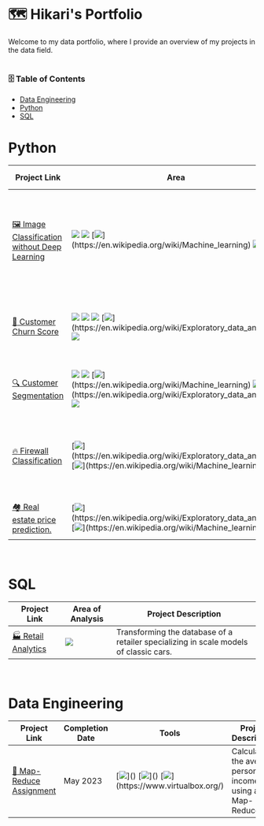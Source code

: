 # :world_map: Hikari's Portfolio
Welcome to my data portfolio, where I provide an overview of my projects in the data field.
# <h3> :file_cabinet: Table of Contents </h3>
- [Data Engineering]()
- [Python](https://github.com/HikariJadeEmpire/Main-Repository#-python-)
- [SQL](https://github.com/HikariJadeEmpire/Main-Repository#sql)

# Python
| Project Link | Area | Project Description | Libraries |
|--------------|-----------------|-------|---------------------|
| [ :framed_picture: Image Classification without Deep Learning](https://github.com/HikariJadeEmpire/THNumber_img_classification-dash_app-) | ![](https://img.shields.io/badge/Image%20Preprocessing-rgb(52,152,219)) ![](https://img.shields.io/badge/Programming-rgb(52,152,219)) [![](https://img.shields.io/badge/Machine%20Learning-rgb(52,152,219))](https://en.wikipedia.org/wiki/Machine_learning) ![](https://img.shields.io/badge/Visualization-rgb(52,152,219)) | Developing a user-friendly machine learning application using Plotly Dash in Python, designed for non-coders.| ![](https://img.shields.io/badge/pycaret-rgb(32,178,170)) ![](https://img.shields.io/badge/plotly%20dash-rgb(32,178,170)) ![](https://img.shields.io/badge/scikit%20learn-rgb(32,178,170)) ![](https://img.shields.io/badge/Pandas-rgb(32,178,170)) ![](https://img.shields.io/badge/matplotlib-rgb(32,178,170)) ![](https://img.shields.io/badge/seaborn-rgb(32,178,170)) |
 | [:wave: Customer Churn Score](https://github.com/HikariJadeEmpire/AdvancedAnalytics-MADT8101/blob/main/Week04_ChurnScoring/week04.md) | ![](https://img.shields.io/badge/Retail-rgb(52,152,219)) ![](https://img.shields.io/badge/Customer%20Analysis-rgb(52,152,219)) ![](https://img.shields.io/badge/Data%20Wrangling-rgb(52,152,219)) [![](https://img.shields.io/badge/EDA-rgb(52,152,219))](https://en.wikipedia.org/wiki/Exploratory_data_analysis) ![](https://img.shields.io/badge/Visualization-rgb(52,152,219)) | Define customer churn 🏃 from raw data (Tesco Lotus Supermarket) using python. | ![](https://img.shields.io/badge/Pandas-rgb(32,178,170)) ![](https://img.shields.io/badge/matplotlib-rgb(32,178,170)) ![](https://img.shields.io/badge/seaborn-rgb(32,178,170)) |
 | [:mag: Customer Segmentation](https://github.com/HikariJadeEmpire/AdvancedAnalytics-MADT8101/blob/main/Week05_CustomerSegmentation/week05.md) | ![](https://img.shields.io/badge/Retail-rgb(52,152,219)) ![](https://img.shields.io/badge/Customer%20Analysis-rgb(52,152,219)) [![](https://img.shields.io/badge/Machine%20Learning-rgb(52,152,219))](https://en.wikipedia.org/wiki/Machine_learning) ![](https://img.shields.io/badge/Data%20Wrangling-rgb(52,152,219)) [![](https://img.shields.io/badge/EDA-rgb(52,152,219))](https://en.wikipedia.org/wiki/Exploratory_data_analysis) ![](https://img.shields.io/badge/Visualization-rgb(52,152,219)) | Define customer from raw data using python. | ![](https://img.shields.io/badge/scikit%20learn-rgb(32,178,170)) ![](https://img.shields.io/badge/Pandas-rgb(32,178,170)) ![](https://img.shields.io/badge/matplotlib-rgb(32,178,170)) ![](https://img.shields.io/badge/seaborn-rgb(32,178,170)) |
 | [:fire: Firewall Classification](https://github.com/HikariJadeEmpire/Firewall_Classifier) | [![](https://img.shields.io/badge/EDA-rgb(52,152,219))](https://en.wikipedia.org/wiki/Exploratory_data_analysis) [![](https://img.shields.io/badge/Machine%20Learning-rgb(52,152,219))](https://en.wikipedia.org/wiki/Machine_learning) ![](https://img.shields.io/badge/Visualization-rgb(52,152,219)) | The development of a machine learning algorithm to classify firewall actions. | ![](https://img.shields.io/badge/scikit%20learn-rgb(32,178,170)) ![](https://img.shields.io/badge/Pandas-rgb(32,178,170)) ![](https://img.shields.io/badge/matplotlib-rgb(32,178,170)) ![](https://img.shields.io/badge/seaborn-rgb(32,178,170)) |
 | [:houses: Real estate price prediction.](https://github.com/HikariJadeEmpire/Real_Estate_Prediction) | [![](https://img.shields.io/badge/EDA-rgb(52,152,219))](https://en.wikipedia.org/wiki/Exploratory_data_analysis) [![](https://img.shields.io/badge/Machine%20Learning-rgb(52,152,219))](https://en.wikipedia.org/wiki/Machine_learning) | Training real estate price prediction model. | ![](https://img.shields.io/badge/scikit%20learn-rgb(32,178,170)) ![](https://img.shields.io/badge/Pandas-rgb(32,178,170)) ![](https://img.shields.io/badge/matplotlib-rgb(32,178,170)) ![](https://img.shields.io/badge/seaborn-rgb(32,178,170)) | 

<br>

 # SQL
 | Project Link | Area of Analysis | Project Description |
 |--------------|------------------|---------------------|
 | [:factory: Retail Analytics](https://github.com/HikariJadeEmpire/SQL_classicmodels) | ![](https://img.shields.io/badge/Data%20Transformation-rgb(52,152,219)) | Transforming the database of a retailer specializing in scale models of classic cars. |
 
<br>

# Data Engineering
| Project Link | Completion Date | Tools | Project Description |
|--------------|-----------------|-------|---------------------|
| [:elephant: Map-Reduce Assignment](https://github.com/HikariJadeEmpire/Map-Reduce_Job) | May 2023 | [![](https://img.shields.io/badge/Hadoop-rgb(32,178,170))]() [![](https://img.shields.io/badge/Pyspark-rgb(32,178,170))]() [![](https://img.shields.io/badge/Virtualbox-rgb(32,178,170))](https://www.virtualbox.org/) | Calculating the average personal incomes using a Map-Reduce job. |


<br>

